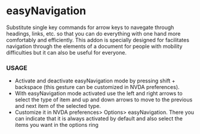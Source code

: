 # easyNavigation

Substitute single key commands for arrow keys to navegate through headings, links, etc. so that you can do everything with one hand more comfortably and efficiently. This addon is specially designed for facilitates navigation through the elements of a document for people with mobility difficulties but it can also be useful for everyone.

### USAGE

* Activate and deactivate  easyNavigation mode by pressing shift + backspace (this gesture can be customized in NVDA preferences).
* With easyNavigation mode activated use the left and right arrows to select the type of item and up and down arrows to move to the previous and next item of the selected type.
* Customize it in NVDA preferences> Options> easyNavigation. There you can indicate that it is always activated by default and also select the items you want in the options ring
